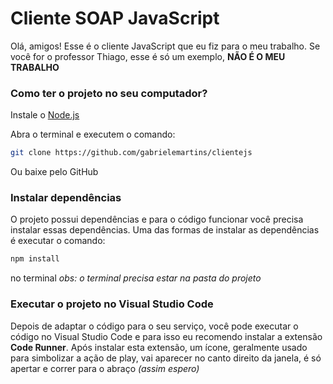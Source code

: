 # Cliente SOAP JavaScript

Olá, amigos! Esse é o cliente JavaScript que eu fiz para o meu trabalho. Se você for o professor Thiago, esse é só um exemplo, **NÃO É O MEU TRABALHO**

### Como ter o projeto no seu computador?

Instale o [Node.js](https://nodejs.org/en/)

Abra o terminal e executem o comando:

```sh
git clone https://github.com/gabrielemartins/clientejs
```

Ou baixe pelo GitHub

### Instalar dependências

O projeto possui dependências e para o código funcionar você precisa instalar essas dependências.
Uma das formas de instalar as dependências é executar o comando:

```sh
npm install
```

no terminal
_obs: o terminal precisa estar na pasta do projeto_

### Executar o projeto no Visual Studio Code

Depois de adaptar o código para o seu serviço, você pode executar o código no Visual Studio Code e para isso eu recomendo instalar a extensão **Code Runner**.
Após instalar esta extensão, um ícone, geralmente usado para simbolizar a ação de play, vai aparecer no canto direito da janela, é só apertar e correr para o abraço _(assim espero)_
